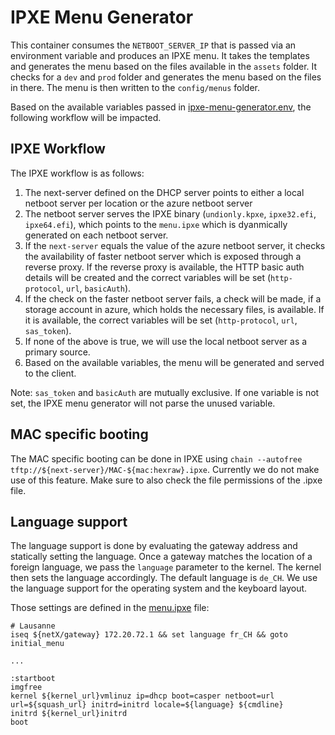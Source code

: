 # IPXE Menu Generator

This container consumes the `NETBOOT_SERVER_IP` that is passed via an environment variable and produces an IPXE menu. It takes the templates and generates the menu based on the files available in the `assets` folder. It checks for a `dev` and `prod` folder and generates the menu based on the files in there. The menu is then written to the `config/menus` folder.

Based on the available variables passed in [ipxe-menu-generator.env](./ipxe-menu-generator.env), the following workflow will be impacted.

## IPXE Workflow

The IPXE workflow is as follows:

1. The next-server defined on the DHCP server points to either a local netboot server per location or the azure netboot server
2. The netboot server serves the IPXE binary (`undionly.kpxe`, `ipxe32.efi`, `ipxe64.efi`), which points to the `menu.ipxe` which is dyanmically generated on each netboot server.
3. If the `next-server` equals the value of the azure netboot server, it checks the availability of faster netboot server which is exposed through a reverse proxy. If the reverse proxy is available, the HTTP basic auth details will be created and the correct variables will be set (`http-protocol`, `url`, `basicAuth`).
4. If the check on the faster netboot server fails, a check will be made, if a storage account in azure, which holds the necessary files, is available. If it is available, the correct variables will be set (`http-protocol`, `url`, `sas_token`).
5. If none of the above is true, we will use the local netboot server as a primary source.
6. Based on the available variables, the menu will be generated and served to the client.

Note: `sas_token` and `basicAuth` are mutually exclusive. If one variable is not set, the IPXE menu generator will not parse the unused variable.

## MAC specific booting

The MAC specific booting can be done in IPXE using `chain --autofree tftp://${next-server}/MAC-${mac:hexraw}.ipxe`. Currently we do not make use of this feature. Make sure to also check the file permissions of the .ipxe file.

## Language support

The language support is done by evaluating the gateway address and statically setting the language. Once a gateway matches the location of a foreign language, we pass the `language` parameter to the kernel. The kernel then sets the language accordingly. The default language is `de_CH`. We use the language support for the operating system and the keyboard layout.

Those settings are defined in the [menu.ipxe](./menu.ipxe.j2) file:

```ipxe
# Lausanne
iseq ${netX/gateway} 172.20.72.1 && set language fr_CH && goto initial_menu

...

:startboot
imgfree
kernel ${kernel_url}vmlinuz ip=dhcp boot=casper netboot=url url=${squash_url} initrd=initrd locale=${language} ${cmdline}
initrd ${kernel_url}initrd
boot
```
